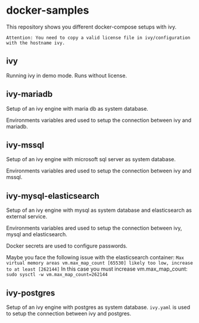 # docker-samples

This repository shows you different docker-compose setups with ivy.

    Attention: You need to copy a valid license file in ivy/configuration
    with the hostname ivy.

## ivy

Running ivy in demo mode. Runs without license.

## ivy-mariadb

Setup of an ivy engine with maria db as system database.

Environments variables ared used to setup the connection between
ivy and mariadb.

## ivy-mssql

Setup of an ivy engine with microsoft sql server as system database.

Environments variables ared used to setup the connection between
ivy and mssql.

## ivy-mysql-elasticsearch

Setup of an ivy engine with mysql as system database and
elasticsearch as external service.

Environments variables ared used to setup the connection between
ivy, mysql and elasticsearch.

Docker secrets are used to configure passwords.

Maybe you face the following issue with the elasticsearch container: `Max virtual memory areas vm.max_map_count [65530] likely too low, increase to at least [262144]` In this case you must increase vm.max_map_count: `sudo sysctl -w vm.max_map_count=262144`

## ivy-postgres

Setup of an ivy engine with postgres as system database.
`ivy.yaml` is used to setup the connection between
ivy and postgres.
